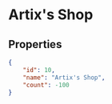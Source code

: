 # Artix's Shop

<no description available>

## Properties

```json
{
    "id": 10,
    "name": "Artix's Shop",
    "count": -100
}
```

